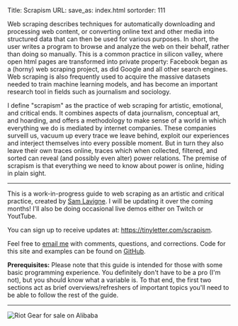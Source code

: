 Title: Scrapism
URL:
save_as: index.html
sortorder: 111

Web scraping describes techniques for automatically downloading and processing web content, or converting online text and other media into structured data that can then be used for various purposes. In short, the user writes a program to browse and analyze the web on their behalf, rather than doing so manually. This is a common practice in silicon valley, where open html pages are transformed into private property: Facebook began as a (horny) web scraping project, as did Google and all other search engines. Web scraping is also frequently used to acquire the massive datasets needed to train machine learning models, and has become an important research tool in fields such as journalism and sociology.

I define "scrapism" as the practice of web scraping for artistic, emotional, and critical ends. It combines aspects of data journalism, conceptual art, and hoarding, and offers a methodology to make sense of a world in which everything we do is mediated by internet companies. These companies surveill us, vacuum up every trace we leave behind, exploit our experiences and interject themselves into every possible moment. But in turn they also leave their own traces online, traces which when collected, filtered, and sorted can reveal (and possibly even alter) power relations. The premise of scrapism is that everything we need to know about power is online, hiding in plain sight.

-------

This is a work-in-progress guide to web scraping as an artistic and critical practice, created by <a href="https://lav.io">Sam Lavigne</a>. I will be updating it over the coming months! I'll also be doing occasional live demos either on Twitch or YoutTube.

You can sign up to receive
updates at: <a href="https://tinyletter.com/scrapism">https://tinyletter.com/scrapism</a>.

Feel free to <a href="mailto:lavigne@saaaam.com">email me</a> with comments, questions, and corrections. Code for this site and examples can be found on [GitHub](https://github.com/antiboredom/scrapism/).

**Prerequisites:** Please note that this guide is intended for those with some basic programming experience. You definitely don't have to be a pro (I'm not), but you should know what a variable is. To that end, the first two sections act as brief overviews/refreshers of important topics you'll need to be able to follow the rest of the guide.

-------


![Riot Gear for sale on Alibaba]({static}/images/baba.jpg)
